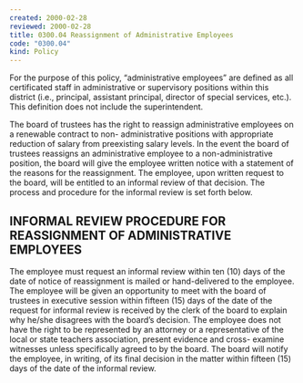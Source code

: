 ```yaml
---
created: 2000-02-28
reviewed: 2000-02-28
title: 0300.04 Reassignment of Administrative Employees
code: "0300.04"
kind: Policy
---
```


For the purpose of this policy, “administrative employees” are defined as all certificated staff in administrative or supervisory positions within this district (i.e., principal, assistant principal, director of special services, etc.). This definition does not include the superintendent.

The board of trustees has the right to reassign administrative employees on a renewable contract to non- administrative positions with appropriate reduction of salary from preexisting salary levels. In the event the board of trustees reassigns an administrative employee to a non-administrative position, the board will give the employee written notice with a statement of the reasons for the reassignment. The employee, upon written request to the board, will be entitled to an informal review of that decision. The process and procedure for the informal review is set forth below.

## INFORMAL REVIEW PROCEDURE FOR REASSIGNMENT OF ADMINISTRATIVE EMPLOYEES

The employee must request an informal review within ten (10) days of the date of notice of reassignment is mailed or hand-delivered to the employee. The employee will be given an opportunity to meet with the board of trustees in executive session within fifteen (15) days of the date of the request for informal review is received by the clerk of the board to explain why he/she disagrees with the board’s decision. The employee does not have the right to be represented by an attorney or a representative of the local or state teachers association, present evidence and cross- examine witnesses unless specifically agreed to by the board. The board will notify the employee, in writing, of its final decision in the matter within fifteen (15) days of the date of the informal review.

